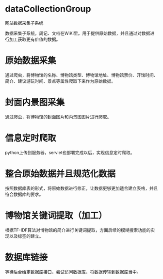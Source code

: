 # dataCollectionGroup
网站数据采集子系统

数据采集子系统，周记、文档在WiKi里。用于提供原始数据，并且通过对数据进行加工获取更有价值的数据。

# 原始数据采集

通过爬虫，将博物馆的名称、博物馆类型、博物馆地址、博物馆票价、开馆时间、简介、建议游玩时间、景点等属性爬取下来作为原始数据。

# 封面内景图采集

通过爬虫，将博物馆的封面图片和内景图图片进行爬取。

# 信息定时爬取

python上传到服务器，servlet也部署完成以后，实现信息定时爬取。

# 整合原始数据并且规范化数据

按照数据库表的形式，将原始数据进行修正，让数据更够更加适合建立表格，并且符合数据库的要求。

# 博物馆关键词提取（加工）

根据TF-IDF算法对博物馆的简介进行关键词提取，方面后续的模糊搜索功能的实现以及标签的建立。

# 数据库链接

等待后台给定数据库接口，尝试访问数据库，将数据传输到数据库当中。
 
